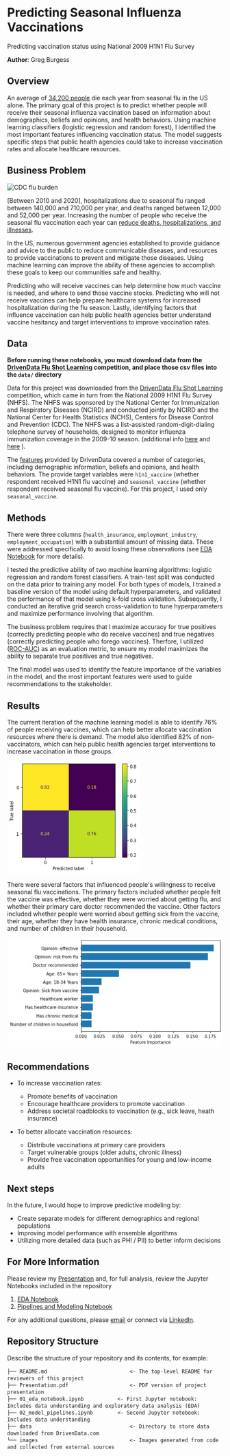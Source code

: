 # Predicting Seasonal Influenza Vaccinations
Predicting vaccination status using National 2009 H1N1 Flu Survey

**Author**: Greg Burgess

## Overview

An average of [34,200 people](https://www.cdc.gov/flu/about/burden/index.html) die each year from seasonal flu in the US alone. The primary goal of this project is to predict whether people will receive their seasonal influenza vaccination based on information about demographics, beliefs and opinions, and health behaviors. Using machine learning classifiers (logistic regression and random forest), I identified the most important features influencing vaccination status. The model suggests specific steps that public health agencies could take to increase vaccination rates and allocate healthcare resources.


## Business Problem

![CDC flu burden](https://www.cdc.gov/flu/images/about/burden/Flu_Burden_Triangles_FINAL.png?_=25941)

[Between 2010 and 2020], hospitalizations due to seasonal flu ranged between 140,000 and 710,000 per year, and deaths ranged between 12,000 and 52,000 per year. Increasing the number of people who receive the seasonal flu vaccination each year can [reduce deaths, hospitalizations, and illnesses](https://www.cdc.gov/flu/vaccines-work/past-burden-averted-est.html).

In the US, numerous government agencies established to provide guidance and advice to the public to reduce communicable diseases, and resources to provide vaccinations to prevent and mitigate those diseases. Using machine learning can improve the ability of these agencies to accomplish these goals to keep our communities safe and healthy.

Predicting who will receive vaccines can help determine how much vaccine is needed, and where to send those vaccine stocks. Predicting who will not receive vaccines can help prepare healthcare systems for increased hospitalization during the flu season. Lastly, identifying factors that influence vaccination can help public health agencies better understand vaccine hesitancy and target interventions to improve vaccination rates.

## Data
**Before running these notebooks, you must download data from the [DrivenData Flu Shot Learning](https://www.drivendata.org/competitions/66/flu-shot-learning/page/210/) competition, and place those csv files into the `data/` directory**

Data for this project was downloaded from the [DrivenData Flu Shot Learning](https://www.drivendata.org/competitions/66/flu-shot-learning/page/210/) competition, which came in turn from the National 2009 H1N1 Flu Survey (NHFS). The NHFS was sponsored by the National Center for Immunization and Respiratory Diseases (NCIRD) and conducted jointly by NCIRD and the National Center for Health Statistics (NCHS), Centers for Disease Control and Prevention (CDC). The NHFS was a list-assisted random-digit-dialing telephone survey of households, designed to monitor influenza immunization coverage in the 2009-10 season. (additional info [here](https://webarchive.loc.gov/all/20140511031000/http://www.cdc.gov/nchs/nis/about_nis.htm#h1n1) and [here](ftp://ftp.cdc.gov/pub/Health_Statistics/NCHS/Datasets/nis/nhfs/nhfspuf_readme.txt) ).

The [features](https://www.drivendata.org/competitions/66/flu-shot-learning/page/211/) provided by DrivenData covered a number of categories, including demographic information, beliefs and opinions, and health behaviors. The provide target variables were `h1n1_vaccine` (whether respondent received H1N1 flu vaccine) and `seasonal_vaccine` (whether respondent received seasonal flu vaccine). For this project, I used only `seasonal_vaccine`.



## Methods

There were three columns (`health_insurance`, `employment_industry`, `employment_occupation`) with a substantial amount of missing data. These were addressed specifically to avoid losing these observations (see [EDA Notebook](./01_eda_notebook.ipynb) for more details).

I tested the predictive ability of two machine learning algorithms: logistic regression and random forest classifiers. A train-test split was conducted on the data prior to training any model. For both types of models, I trained a baseline version of the model using default hyperparameters, and validated the performance of that model using k-fold cross validation. Subsequently, I conducted an iterative grid search cross-validation to tune hyperparameters and maximize performance involving that algorithm.

The business problem requires that I maximize accuracy for true positives (correctly predicting people who do receive vaccines) and true negatives (correctly predicting people who forego vaccines). Therfore, I utilized ([ROC-AUC](https://scikit-learn.org/stable/modules/generated/sklearn.metrics.roc_auc_score.html)) as an evaluation metric, to ensure my model maximizes the ability to separate true positives and true negatives.

The final model was used to identify the feature importance of the variables in the model, and the most important features were used to guide recommendations to the stakeholder.


## Results

The current iteration of the machine learning model is able to identify 76% of people receiving vaccines, which can help better allocate vaccination resources where there is demand. The model also identified 82% of non-vaccinators, which can help public health agencies target interventions to increase vaccination in those groups.

![Confusion matrix](images/confusion_matrix.jpg)

There were several factors that influenced people's willingness to receive seasonal flu vaccinations. The primary factors included whether people felt the vaccine was effective, whether they were worried about getting flu, and whether their primary care doctor recommended the vaccine. Other factors included whether people were worried about getting sick from the vaccine, their age, whether they have health insurance, chronic medical conditions, and number of children in their household.

![Feature importance](images/feature_importance_manual.jpg)


## Recommendations

- To increase vaccination rates:
	- Promote benefits of vaccination
	- Encourage healthcare providers to promote vaccination
	- Address societal roadblocks to vaccination (e.g., sick leave, heath insurance)

- To better allocate vaccination resources:
	- Distribute vaccinations at primary care providers
	- Target vulnerable groups (older adults, chronic illness)
	- Provide free vaccination opportunities for young and low-income adults

## Next steps

In the future, I would hope to improve predictive modeling by:
- Create separate models for different demographics and regional populations
- Improving model performance with ensemble algorithms
- Utilizing more detailed data (such as PHI / PII) to better inform decisions


## For More Information

Please review my [Presentation](./Presentation.pdf) and, for full analysis, review the Jupyter Notebooks included in the repository
1. [EDA Notebook](./01_eda_notebook.ipynb)
2. [Pipelines and Modeling Notebook](./02_model_pipelines.ipynb)

For any additional questions, please [email](mailto:gcburgess@gmail.com) or connect via [LinkedIn](https://www.linkedin.com/in/Greg-Burgess).


## Repository Structure

Describe the structure of your repository and its contents, for example:

```
├── README.md                           <- The top-level README for reviewers of this project
├── Presentation.pdf                    <- PDF version of project presentation
├── 01_eda_notebook.ipynb   		<- First Jupyter notebook: Includes data understanding and exploratory data analysis (EDA)
├── 02_model_pipelines.ipynb   		<- Second Jupyter notebook: Includes data understanding 
├── data                                <- Directory to store data downloaded from DrivenData.com
└── images                              <- Images generated from code and collected from external sources
```
